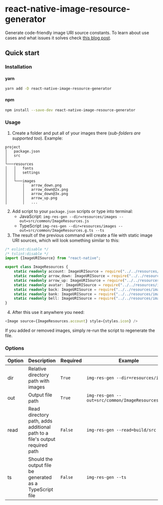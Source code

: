 # react-native-image-resource-generator

Generate code-friendly image URI source constants.
To learn about use cases and what issues it solves check [this blog post](https://dev.to/svbutko/react-native-image-resource-generator-m14).

## Quick start

### Installation

#### yarn

```sh
yarn add -D react-native-image-resource-generator
```

#### npm

```sh
npm install --save-dev react-native-image-resource-generator
```

### Usage

1. Create a folder and put all of your images there (_sub-folders are supported too_). Example:
```
project
│   package.json
│   src  
│
└───resources
│   │   fonts
│   │   settings
│   │
│   └───images
│       │   arrow_down.png
│       │   arrow_down@2x.png
│       │   arrow_down@3x.png
│       │   arrow_up.png
│       │   ...
```
2. Add script to your `package.json` scripts or type into terminal:
   * JavaScript: ```img-res-gen --dir=resources/images --out=src/common/ImageResources.js```
   * TypeScript ```img-res-gen --dir=resources/images --out=src/common/ImageResources.g.ts --ts```
3. The result of the previous command will create a file with static image URI sources, which will look something similar to this:
```typescript
/* eslint:disable */
/* tslint:disable */
import {ImageURISource} from "react-native";

export class ImageResources {
    static readonly account: ImageURISource = require("../../resources/images/account.png");
    static readonly arrow_down: ImageURISource = require("../../resources/images/arrow_down.png");
    static readonly arrow_up: ImageURISource = require("../../resources/images/arrow_up.png");
    static readonly avatar: ImageURISource = require("../../resources/images/avatar.png");
    static readonly back: ImageURISource = require("../../resources/images/back.png");
    static readonly bank: ImageURISource = require("../../resources/images/bank.png");
    static readonly bell: ImageURISource = require("../../resources/images/bell.png");
}
```
4. After this use it anywhere you need:
```typescript jsx
<Image source={ImageResources.account} style={styles.icon} />
```

If you added or removed images, simply re-run the script to regenerate the file.

### Options

| Option        | Description                                                                 | Required | Example
|---------------|-----------------------------------------------------------------------------|----------|---------------------------------------
| dir           | Relative directory path with images                                         | `True`   | `img-res-gen --dir=resources/images`
| out           | Output file path                                                            | `True`   | `img-res-gen --out=src/common/ImageResources.g.ts`
| read          | Read directory path, adds additional path to a file's output required path  | `False`  | `img-res-gen --read=build/src`
| ts            | Should the output file be generated as a TypeScript file                    | `False`  | `img-res-gen --ts`



